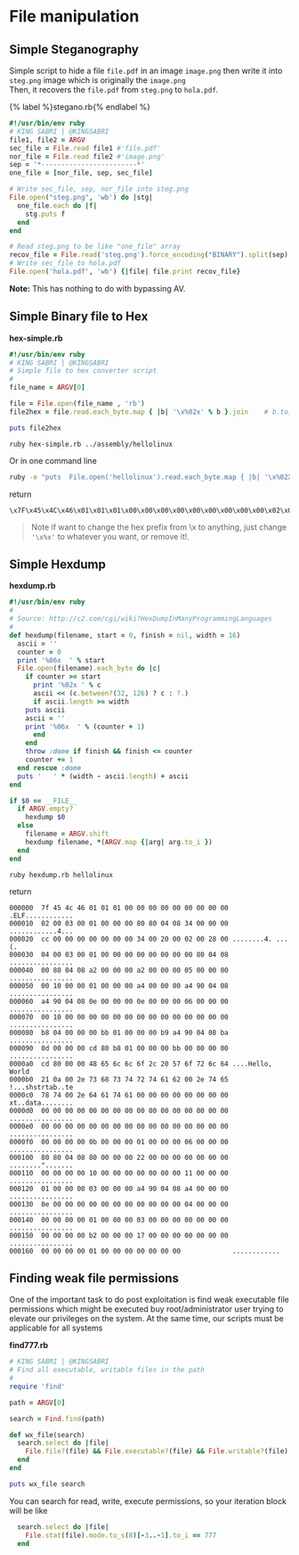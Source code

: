 # File manipulation

## Simple Steganography

Simple script to hide a file `file.pdf` in an image `image.png` then write it into `steg.png` image which is originally the `image.png`  
Then, it recovers the `file.pdf` from `steg.png` to `hola.pdf`.


{% label %}stegano.rb{% endlabel %}
```ruby
#!/usr/bin/env ruby
# KING SABRI | @KINGSABRI
file1, file2 = ARGV
sec_file = File.read file1 #'file.pdf'
nor_file = File.read file2 #'image.png'
sep = '*------------------------*'
one_file = [nor_file, sep, sec_file]

# Write sec_file, sep, nor_file into steg.png
File.open("steg.png", 'wb') do |stg|
  one_file.each do |f|
    stg.puts f
  end
end

# Read steg.png to be like "one_file" array
recov_file = File.read('steg.png').force_encoding("BINARY").split(sep).last
# Write sec_file to hola.pdf
File.open('hola.pdf', 'wb') {|file| file.print recov_file}
```

**Note:** This has nothing to do with bypassing AV.

## Simple Binary file to Hex

**hex-simple.rb**

```ruby
#!/usr/bin/env ruby
# KING SABRI | @KINGSABRI
# Simple file to hex converter script
#
file_name = ARGV[0]

file = File.open(file_name , 'rb')
file2hex = file.read.each_byte.map { |b| '\x%02x' % b }.join    # b.to_s(16).rjust(2, '0')

puts file2hex
```

```
ruby hex-simple.rb ../assembly/hellolinux
```

Or in one command line

```bash
ruby -e "puts  File.open('hellolinux').read.each_byte.map { |b| '\x%02X' % b }.join"
```

return

```
\x7F\x45\x4C\x46\x01\x01\x01\x00\x00\x00\x00\x00\x00\x00\x00\x00\x02\x00\x03\x00\x01\x00\x00\x00\x80\x80\x04\x08\x34\x00\x00\x00\xCC\x00\x00\x00\x00\x00\x00\x00\x34\x00\x20\x00\x02\x00\x28\x00\x04\x00\x03\x00\x01\x00\x00\x00\x00\x00\x00\x00\x00\x80\x04\x08\x00\x80\x04\x08\xA2\x00\x00\x00\xA2\x00\x00\x00\x05\x00\x00\x00\x00\x10\x00\x00\x01\x00\x00\x00\xA4\x00\x00\x00\xA4\x90\x04\x08\xA4\x90\x04\x08\x0E\x00\x00\x00\x0E\x00\x00\x00\x06\x00\x00\x00\x00\x10\x00\x00\x00\x00\x00\x00\x00\x00\x00\x00\x00\x00\x00\x00\xB8\x04\x00\x00\x00\xBB\x01\x00\x00\x00\xB9\xA4\x90\x04\x08\xBA\x0D\x00\x00\x00\xCD\x80\xB8\x01\x00\x00\x00\xBB\x00\x00\x00\x00\xCD\x80\x00\x00\x48\x65\x6C\x6C\x6F\x2C\x20\x57\x6F\x72\x6C\x64\x21\x0A\x00\x2E\x73\x68\x73\x74\x72\x74\x61\x62\x00\x2E\x74\x65\x78\x74\x00\x2E\x64\x61\x74\x61\x00\x00\x00\x00\x00\x00\x00\x00\x00\x00\x00\x00\x00\x00\x00\x00\x00\x00\x00\x00\x00\x00\x00\x00\x00\x00\x00\x00\x00\x00\x00\x00\x00\x00\x00\x00\x00\x00\x00\x00\x00\x00\x00\x00\x0B\x00\x00\x00\x01\x00\x00\x00\x06\x00\x00\x00\x80\x80\x04\x08\x80\x00\x00\x00\x22\x00\x00\x00\x00\x00\x00\x00\x00\x00\x00\x00\x10\x00\x00\x00\x00\x00\x00\x00\x11\x00\x00\x00\x01\x00\x00\x00\x03\x00\x00\x00\xA4\x90\x04\x08\xA4\x00\x00\x00\x0E\x00\x00\x00\x00\x00\x00\x00\x00\x00\x00\x00\x04\x00\x00\x00\x00\x00\x00\x00\x01\x00\x00\x00\x03\x00\x00\x00\x00\x00\x00\x00\x00\x00\x00\x00\xB2\x00\x00\x00\x17\x00\x00\x00\x00\x00\x00\x00\x00\x00\x00\x00\x01\x00\x00\x00\x00\x00\x00\x00
```

> Note if want to change the hex prefix from \x to anything, just change `'\x%x'` to whatever you want, or remove it!.

## Simple Hexdump

**hexdump.rb**

```ruby
#!/usr/bin/env ruby
#
# Source: http://c2.com/cgi/wiki?HexDumpInManyProgrammingLanguages
#
def hexdump(filename, start = 0, finish = nil, width = 16)
  ascii = ''
  counter = 0
  print '%06x  ' % start
  File.open(filename).each_byte do |c|
    if counter >= start
      print '%02x ' % c
      ascii << (c.between?(32, 126) ? c : ?.)
      if ascii.length >= width
    puts ascii
    ascii = ''
    print '%06x  ' % (counter + 1)
      end
    end
    throw :done if finish && finish <= counter
    counter += 1
  end rescue :done
  puts '   ' * (width - ascii.length) + ascii
end

if $0 == __FILE__
  if ARGV.empty?
    hexdump $0
  else
    filename = ARGV.shift
    hexdump filename, *(ARGV.map {|arg| arg.to_i })
  end
end
```

```
ruby hexdump.rb hellolinux
```

return

```
000000  7f 45 4c 46 01 01 01 00 00 00 00 00 00 00 00 00 .ELF............
000010  02 00 03 00 01 00 00 00 80 80 04 08 34 00 00 00 ............4...
000020  cc 00 00 00 00 00 00 00 34 00 20 00 02 00 28 00 ........4. ...(.
000030  04 00 03 00 01 00 00 00 00 00 00 00 00 80 04 08 ................
000040  00 80 04 08 a2 00 00 00 a2 00 00 00 05 00 00 00 ................
000050  00 10 00 00 01 00 00 00 a4 00 00 00 a4 90 04 08 ................
000060  a4 90 04 08 0e 00 00 00 0e 00 00 00 06 00 00 00 ................
000070  00 10 00 00 00 00 00 00 00 00 00 00 00 00 00 00 ................
000080  b8 04 00 00 00 bb 01 00 00 00 b9 a4 90 04 08 ba ................
000090  0d 00 00 00 cd 80 b8 01 00 00 00 bb 00 00 00 00 ................
0000a0  cd 80 00 00 48 65 6c 6c 6f 2c 20 57 6f 72 6c 64 ....Hello, World
0000b0  21 0a 00 2e 73 68 73 74 72 74 61 62 00 2e 74 65 !...shstrtab..te
0000c0  78 74 00 2e 64 61 74 61 00 00 00 00 00 00 00 00 xt..data........
0000d0  00 00 00 00 00 00 00 00 00 00 00 00 00 00 00 00 ................
0000e0  00 00 00 00 00 00 00 00 00 00 00 00 00 00 00 00 ................
0000f0  00 00 00 00 0b 00 00 00 01 00 00 00 06 00 00 00 ................
000100  80 80 04 08 80 00 00 00 22 00 00 00 00 00 00 00 ........".......
000110  00 00 00 00 10 00 00 00 00 00 00 00 11 00 00 00 ................
000120  01 00 00 00 03 00 00 00 a4 90 04 08 a4 00 00 00 ................
000130  0e 00 00 00 00 00 00 00 00 00 00 00 04 00 00 00 ................
000140  00 00 00 00 01 00 00 00 03 00 00 00 00 00 00 00 ................
000150  00 00 00 00 b2 00 00 00 17 00 00 00 00 00 00 00 ................
000160  00 00 00 00 01 00 00 00 00 00 00 00             ............
```

## Finding weak file permissions

One of the important task to do post exploitation is find weak executable file permissions which might be executed buy root/administrator user trying to elevate our privileges on the system. At the same time, our scripts must be applicable for all systems

**find777.rb**

```ruby
# KING SABRI | @KINGSABRI
# Find all executable, writable files in the path
#
require 'find'

path = ARGV[0]

search = Find.find(path)

def wx_file(search)
  search.select do |file|
    File.file?(file) && File.executable?(file) && File.writable?(file)
  end  
end

puts wx_file search
```

You can search for read, write, execute permissions, so your iteration block will be like

```ruby
  search.select do |file|
    File.stat(file).mode.to_s(8)[-3..-1].to_i == 777
  end  
```



